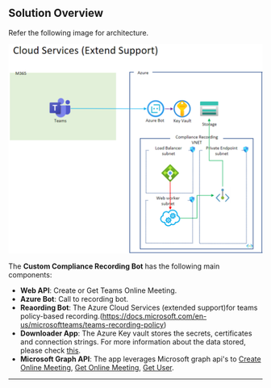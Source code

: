 ## Solution Overview

Refer the following image for architecture.

![Overview](images/Architecture-1.png)

The **Custom Compliance Recording Bot** has the following main components:
* **Web API**: Create or Get Teams Online Meeting.
* **Azure Bot**: Call to recording bot.
* **Reaording Bot**: The Azure Cloud Services (extended support)for teams policy-based recording.(https://docs.microsoft.com/en-us/microsoftteams/teams-recording-policy)
* **Downloader App**: The Azure Key vault stores the secrets, certificates and connection strings. For more information about the data stored, please check [this](Data-stores.md).
* **Microsoft Graph API**: The app leverages Microsoft graph api's to [Create Online  Meeting](https://docs.microsoft.com/en-us/graph/api/application-post-onlinemeetings?view=graph-rest-1.0&tabs=csharp), [Get Online Meeting](https://docs.microsoft.com/en-us/graph/api/onlinemeeting-get?view=graph-rest-1.0&tabs=http), [Get User](https://docs.microsoft.com/en-us/graph/api/user-get?view=graph-rest-1.0&tabs=http).

---